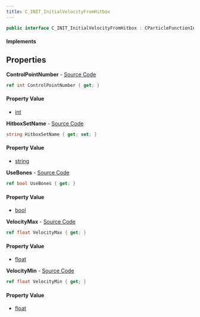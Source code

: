 ```yaml
---
title: C_INIT_InitialVelocityFromHitbox
---
```


```csharp
public interface C_INIT_InitialVelocityFromHitbox : CParticleFunctionInitializer, CParticleFunction, ISchemaClass<CParticleFunction>, ISchemaClass<CParticleFunctionInitializer>, ISchemaClass<C_INIT_InitialVelocityFromHitbox>, ISchemaField, ISchemaClass, INativeHandle
```

#### Implements

## Properties

**ControlPointNumber** - [Source Code](https://github.com/swiftly-solution/swiftlys2/blob/main/managed/src/SwiftlyS2.Generated/Schemas/Interfaces/C_INIT_InitialVelocityFromHitbox.cs#L20)

```csharp
ref int ControlPointNumber { get; }
```

#### Property Value

- [int](https://learn.microsoft.com/dotnet/api/system.int32)

**HitboxSetName** - [Source Code](https://github.com/swiftly-solution/swiftlys2/blob/main/managed/src/SwiftlyS2.Generated/Schemas/Interfaces/C_INIT_InitialVelocityFromHitbox.cs#L22)

```csharp
string HitboxSetName { get; set; }
```

#### Property Value

- [string](https://learn.microsoft.com/dotnet/api/system.string)

**UseBones** - [Source Code](https://github.com/swiftly-solution/swiftlys2/blob/main/managed/src/SwiftlyS2.Generated/Schemas/Interfaces/C_INIT_InitialVelocityFromHitbox.cs#L24)

```csharp
ref bool UseBones { get; }
```

#### Property Value

- [bool](https://learn.microsoft.com/dotnet/api/system.boolean)

**VelocityMax** - [Source Code](https://github.com/swiftly-solution/swiftlys2/blob/main/managed/src/SwiftlyS2.Generated/Schemas/Interfaces/C_INIT_InitialVelocityFromHitbox.cs#L18)

```csharp
ref float VelocityMax { get; }
```

#### Property Value

- [float](https://learn.microsoft.com/dotnet/api/system.single)

**VelocityMin** - [Source Code](https://github.com/swiftly-solution/swiftlys2/blob/main/managed/src/SwiftlyS2.Generated/Schemas/Interfaces/C_INIT_InitialVelocityFromHitbox.cs#L16)

```csharp
ref float VelocityMin { get; }
```

#### Property Value

- [float](https://learn.microsoft.com/dotnet/api/system.single)

